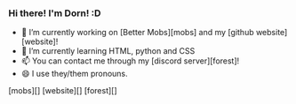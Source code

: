 ### Hi there! I'm Dorn! :D

- 🔭 I’m currently working on [Better Mobs][mobs] and my [github website][website]!
- 🌱 I’m currently learning HTML, python and CSS
- 📫 You can contact me through my [discord server][forest]!
- 😄 I use they/them pronouns.


[mobs][]
[website][]
[forest][]

